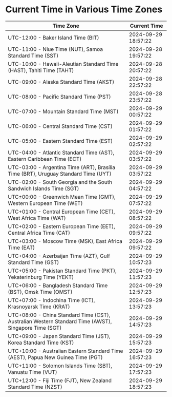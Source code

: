 # Current Time in Various Time Zones

| Time Zone | Current Time |
|-----------|--------------|
| UTC-12:00 - Baker Island Time (BIT) | 2024-09-29 18:57:22 |
| UTC-11:00 - Niue Time (NUT), Samoa Standard Time (SST) | 2024-09-28 19:57:22 |
| UTC-10:00 - Hawaii-Aleutian Standard Time (HAST), Tahiti Time (TAHT) | 2024-09-28 20:57:22 |
| UTC-09:00 - Alaska Standard Time (AKST) | 2024-09-28 22:57:22 |
| UTC-08:00 - Pacific Standard Time (PST) | 2024-09-28 23:57:22 |
| UTC-07:00 - Mountain Standard Time (MST) | 2024-09-29 00:57:22 |
| UTC-06:00 - Central Standard Time (CST) | 2024-09-29 01:57:22 |
| UTC-05:00 - Eastern Standard Time (EST) | 2024-09-29 02:57:22 |
| UTC-04:00 - Atlantic Standard Time (AST), Eastern Caribbean Time (ECT) | 2024-09-29 03:57:22 |
| UTC-03:00 - Argentina Time (ART), Brasília Time (BRT), Uruguay Standard Time (UYT) | 2024-09-29 03:57:22 |
| UTC-02:00 - South Georgia and the South Sandwich Islands Time (SGT) | 2024-09-29 04:57:22 |
| UTC±00:00 - Greenwich Mean Time (GMT), Western European Time (WET) | 2024-09-29 07:57:22 |
| UTC+01:00 - Central European Time (CET), West Africa Time (WAT) | 2024-09-29 08:57:22 |
| UTC+02:00 - Eastern European Time (EET), Central Africa Time (CAT) | 2024-09-29 09:57:22 |
| UTC+03:00 - Moscow Time (MSK), East Africa Time (EAT) | 2024-09-29 09:57:22 |
| UTC+04:00 - Azerbaijan Time (AZT), Gulf Standard Time (GST) | 2024-09-29 10:57:23 |
| UTC+05:00 - Pakistan Standard Time (PKT), Yekaterinburg Time (YEKT) | 2024-09-29 11:57:23 |
| UTC+06:00 - Bangladesh Standard Time (BST), Omsk Time (OMST) | 2024-09-29 12:57:23 |
| UTC+07:00 - Indochina Time (ICT), Krasnoyarsk Time (KRAT) | 2024-09-29 13:57:23 |
| UTC+08:00 - China Standard Time (CST), Australian Western Standard Time (AWST), Singapore Time (SGT) | 2024-09-29 14:57:23 |
| UTC+09:00 - Japan Standard Time (JST), Korea Standard Time (KST) | 2024-09-29 15:57:23 |
| UTC+10:00 - Australian Eastern Standard Time (AEST), Papua New Guinea Time (PGT) | 2024-09-29 16:57:23 |
| UTC+11:00 - Solomon Islands Time (SBT), Vanuatu Time (VUT) | 2024-09-29 17:57:23 |
| UTC+12:00 - Fiji Time (FJT), New Zealand Standard Time (NZST) | 2024-09-29 18:57:23 |
